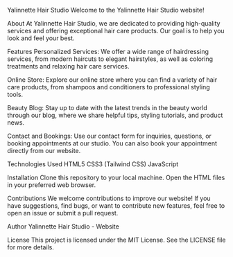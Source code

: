 ﻿Yalinnette Hair Studio
Welcome to the Yalinnette Hair Studio website!

About
At Yalinnette Hair Studio, we are dedicated to providing high-quality services and offering exceptional hair care products. 
Our goal is to help you look and feel your best.

Features
Personalized Services: We offer a wide range of hairdressing services, from modern haircuts to elegant hairstyles, 
as well as coloring treatments and relaxing hair care services.

Online Store: Explore our online store where you can find a variety of hair care products, 
from shampoos and conditioners to professional styling tools.

Beauty Blog: Stay up to date with the latest trends in the beauty world through our blog, where we share helpful tips, 
styling tutorials, and product news.

Contact and Bookings: Use our contact form for inquiries, questions, or booking appointments at our studio. 
You can also book your appointment directly from our website.

Technologies Used
   HTML5
   CSS3 (Tailwind CSS)
   JavaScript 
   
Installation
   Clone this repository to your local machine.
   Open the HTML files in your preferred web browser.
   
Contributions
We welcome contributions to improve our website! If you have suggestions, find bugs, or want to contribute new features, 
feel free to open an issue or submit a pull request.

Author
Yalinnette Hair Studio - Website

License
This project is licensed under the MIT License. See the LICENSE file for more details.
